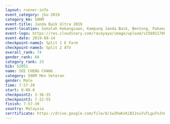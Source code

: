 ```yaml
---
layout: runner-info 
event_category: jbu-2019 
category_km: 50KM 
event-title: Janda Baik Ultra 2019
event-location: Sekolah Kebangsaan, Kampung Janda Baik, Bentong, Pahang, Malaysia 
event-logo: https://res.cloudinary.com/raceyaya/image/upload/v1569217009/logo/janda-baik_vch1pc.jpg 
event-date: 2019-09-14 
checkpoint-name2: Split 1 E Farm 
checkpoint-name3: Split 2 ATV 
overall_rank: 74
gender_rank: 60
category_rank: 23
bib: 52051
name: SEE CHENG CHANG
category: 50KM Men Veteran
gender: Male
time: 7-57-39
start: 0-00.0
checkpoint2: 3-36-35
checkpoint3: 7-22-55
finish: 7-57-39
country: Malaysia
cerrtificate: https-//drive.google.com/file/d/1wIRaKxKiBI2xu7uTLguTnJn0W6npYMMT/view?usp=sharing
---
```

